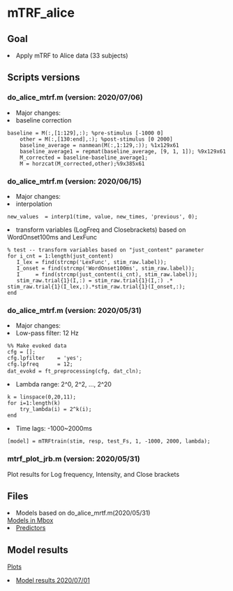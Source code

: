 # mTRF_alice

## Goal 
<li> Apply mTRF to Alice data (33 subjects)

## Scripts versions
### do_alice_mtrf.m (version: 2020/07/06)
<li> Major changes: </li>
<li> baseline correction </li>
<pre><code>baseline = M(:,[1:129],:); %pre-stimulus [-1000 0]
    other = M(:,[130:end],:); %post-stimulus [0 2000]
    baseline_average = nanmean(M(:,1:129,:)); %1x129x61
    baseline_average1 = repmat(baseline_average, [9, 1, 1]); %9x129x61
    M_corrected = baseline-baseline_average1; 
    M = horzcat(M_corrected,other);%9x385x61</code></pre> 

### do_alice_mtrf.m (version: 2020/06/15)
<li> Major changes: </li>
<li> interpolation </li>
<pre><code>new_values  = interp1(time, value, new_times, 'previous', 0);</code></pre>
<li> transform variables (LogFreq and Closebrackets) based on WordOnset100ms and LexFunc </li>
<pre><code>% test -- transform variables based on "just_content" parameter
for i_cnt = 1:length(just_content)
   I_lex = find(strcmp('LexFunc', stim_raw.label));
   I_onset = find(strcmp('WordOnset100ms', stim_raw.label));
   I     = find(strcmp(just_content(i_cnt), stim_raw.label));
   stim_raw.trial{1}(I,:) = stim_raw.trial{1}(I,:) .* stim_raw.trial{1}(I_lex,:).*stim_raw.trial{1}(I_onset,:);
end</code></pre>

### do_alice_mtrf.m (version: 2020/05/31)
<li> Major changes: </li>
<li> Low-pass filter: 12 Hz </li>
<pre><code>%% Make evoked data
cfg = [];
cfg.lpfilter    = 'yes';
cfg.lpfreq      = 12;
dat_evokd = ft_preprocessing(cfg, dat_cln); </code> </pre>
<li> Lambda range: 2^0, 2^2, ..., 2^20 </li>
<pre><code>k = linspace(0,20,11);
for i=1:length(k)
    try_lambda(i) = 2^k(i);
end</code></pre>
<li> Time lags: -1000~2000ms </li>
<pre><code>[model] = mTRFtrain(stim, resp, test_Fs, 1, -1000, 2000, lambda);</code></pre>

### mtrf_plot_jrb.m (version: 2020/05/31)
Plot results for Log frequency, Intensity, and Close brackets

## Files 
<li>Models based on do_alice_mrtf.m(2020/05/31)</li>
<a href="https://umich.box.com/s/tbxxkr33rnx7hxifh4zrlagwuq2t3r0f" > Models in Mbox</a> 
<li> <a href="https://umich.box.com/s/tw206e6kid6pj6og5vgsrkhdroihvlmb" > Predictors</a> </li>

## Model results
<a href="https://docs.google.com/document/d/19UscK-aBd9DBrC2d08MNdrNf46zX557kOHEIKHxp_uQ/edit?usp=sharing" > Plots</a>
<li> <a href= "https://docs.google.com/presentation/d/1ksen6Z7AjV4sGlXhzdczhrRMcbfHzUM_n95v5T1ZtuY/edit?usp=sharing"> Model results 2020/07/01</a> </li>
